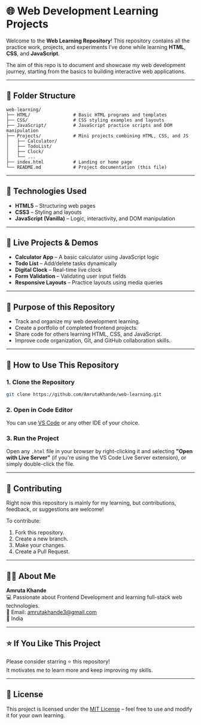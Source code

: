# 🌐 Web Development Learning Projects

Welcome to the **Web Learning Repository**! This repository contains all the practice work, projects, and experiments I’ve done while learning **HTML**, **CSS**, and **JavaScript**.

The aim of this repo is to document and showcase my web development journey, starting from the basics to building interactive web applications.

---

## 📁 Folder Structure

```
web-learning/
├── HTML/                # Basic HTML programs and templates
├── CSS/                 # CSS styling examples and layouts
├── JavaScript/          # JavaScript practice scripts and DOM manipulation
├── Projects/            # Mini projects combining HTML, CSS, and JS
│   ├── Calculator/
│   ├── TodoList/
│   ├── Clock/
│   └── ...
├── index.html           # Landing or home page
└── README.md            # Project documentation (this file)
```

---

## 🔧 Technologies Used

- **HTML5** – Structuring web pages
- **CSS3** – Styling and layouts
- **JavaScript (Vanilla)** – Logic, interactivity, and DOM manipulation

---

## 🚀 Live Projects & Demos


- **Calculator App** – A basic calculator using JavaScript logic  
- **Todo List** – Add/delete tasks dynamically  
- **Digital Clock** – Real-time live clock  
- **Form Validation** – Validating user input fields  
- **Responsive Layouts** – Practice layouts using media queries

---

## 🎯 Purpose of this Repository

- Track and organize my web development learning.
- Create a portfolio of completed frontend projects.
- Share code for others learning HTML, CSS, and JavaScript.
- Improve code organization, Git, and GitHub collaboration skills.

---

## 🧪 How to Use This Repository

### 1. Clone the Repository
```bash
git clone https://github.com/AmrutaKhande/web-learning.git
```

### 2. Open in Code Editor
You can use [VS Code](https://code.visualstudio.com/) or any other IDE of your choice.

### 3. Run the Project
Open any `.html` file in your browser by right-clicking it and selecting **"Open with Live Server"** (if you're using the VS Code Live Server extension), or simply double-click the file.

---

## 🤝 Contributing

Right now this repository is mainly for my learning, but contributions, feedback, or suggestions are welcome!

To contribute:
1. Fork this repository.
2. Create a new branch.
3. Make your changes.
4. Create a Pull Request.

---

## 🙋‍♀️ About Me

**Amruta Khande**  
💻 Passionate about Frontend Development and learning full-stack web technologies.  
📧 Email: [amrutakhande3@gmail.com](mailto:amrutakhande3@gmail.com)  
📍 India  

---

## ⭐ If You Like This Project

Please consider starring ⭐ this repository!  
It motivates me to learn more and keep improving my skills.

---

## 📜 License

This project is licensed under the [MIT License](LICENSE) – feel free to use and modify it for your own learning.
